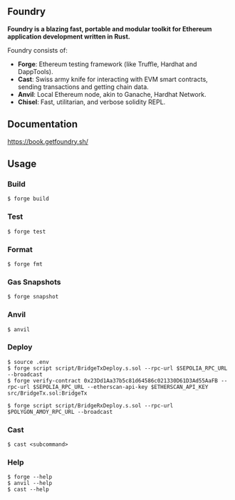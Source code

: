 ## Foundry

**Foundry is a blazing fast, portable and modular toolkit for Ethereum application development written in Rust.**

Foundry consists of:

-   **Forge**: Ethereum testing framework (like Truffle, Hardhat and DappTools).
-   **Cast**: Swiss army knife for interacting with EVM smart contracts, sending transactions and getting chain data.
-   **Anvil**: Local Ethereum node, akin to Ganache, Hardhat Network.
-   **Chisel**: Fast, utilitarian, and verbose solidity REPL.

## Documentation

https://book.getfoundry.sh/

## Usage

### Build

```shell
$ forge build
```

### Test

```shell
$ forge test
```

### Format

```shell
$ forge fmt
```

### Gas Snapshots

```shell
$ forge snapshot
```

### Anvil

```shell
$ anvil
```

### Deploy

```shell
$ source .env
$ forge script script/BridgeTxDeploy.s.sol --rpc-url $SEPOLIA_RPC_URL --broadcast
$ forge verify-contract 0x23Dd1Aa37b5c81d64586c021330D61D3Ad55AaFB --rpc-url $SEPOLIA_RPC_URL --etherscan-api-key $ETHERSCAN_API_KEY src/BridgeTx.sol:BridgeTx 

$ forge script script/BridgeRxDeploy.s.sol --rpc-url $POLYGON_AMOY_RPC_URL --broadcast

```

### Cast

```shell
$ cast <subcommand>
```

### Help

```shell
$ forge --help
$ anvil --help
$ cast --help
```
